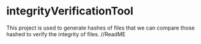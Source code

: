# integrityVerificationTool
This project is used to generate hashes of files that we can compare those hashed to verify the integrity of files.
//ReadME

